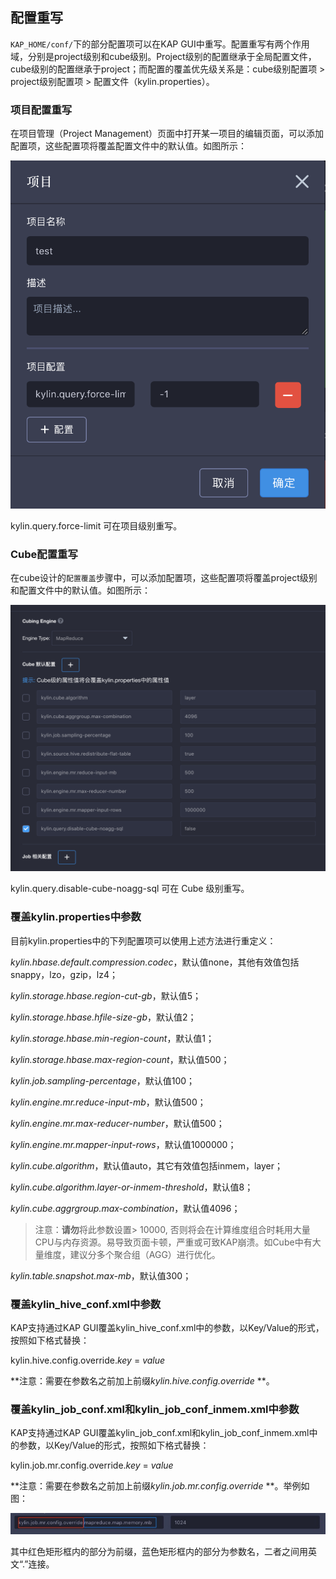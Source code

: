 ## 配置重写

`KAP_HOME/conf/`下的部分配置项可以在KAP GUI中重写。配置重写有两个作用域，分别是project级别和cube级别。Project级别的配置继承于全局配置文件，cube级别的配置继承于project；而配置的覆盖优先级关系是：cube级别配置项 > project级别配置项 > 配置文件（kylin.properties）。

### 项目配置重写

在项目管理（Project Management）页面中打开某一项目的编辑页面，可以添加配置项，这些配置项将覆盖配置文件中的默认值。如图所示：

 ![override_project](images/override_project.cn.png)

kylin.query.force-limit 可在项目级别重写。

### Cube配置重写

在cube设计的`配置覆盖`步骤中，可以添加配置项，这些配置项将覆盖project级别和配置文件中的默认值。如图所示：

 ![override](images/override_cube.cn.png)

kylin.query.disable-cube-noagg-sql 可在 Cube 级别重写。

### 覆盖kylin.properties中参数

目前kylin.properties中的下列配置项可以使用上述方法进行重定义：

*kylin.hbase.default.compression.codec*，默认值none，其他有效值包括snappy，lzo，gzip，lz4；

*kylin.storage.hbase.region-cut-gb*，默认值5；

*kylin.storage.hbase.hfile-size-gb*，默认值2；

*kylin.storage.hbase.min-region-count*，默认值1；

*kylin.storage.hbase.max-region-count*，默认值500；

*kylin.job.sampling-percentage*，默认值100；

*kylin.engine.mr.reduce-input-mb*，默认值500；

*kylin.engine.mr.max-reducer-number*，默认值500；

*kylin.engine.mr.mapper-input-rows*，默认值1000000；

*kylin.cube.algorithm*，默认值auto，其它有效值包括inmem，layer；

*kylin.cube.algorithm.layer-or-inmem-threshold*，默认值8；

*kylin.cube.aggrgroup.max-combination*，默认值4096；

> 注意：**请勿**将此参数设置> 10000, 否则将会在计算维度组合时耗用大量CPU与内存资源。易导致页面卡顿，严重或可致KAP崩溃。如Cube中有大量维度，建议分多个聚合组（AGG）进行优化。

*kylin.table.snapshot.max-mb*，默认值300；



### 覆盖kylin_hive_conf.xml中参数

KAP支持通过KAP GUI覆盖kylin_hive_conf.xml中的参数，以Key/Value的形式，按照如下格式替换：

kylin.hive.config.override.*key* = *value*

**注意：需要在参数名之前加上前缀*kylin.hive.config.override* **。



### 覆盖kylin_job_conf.xml和kylin_job_conf_inmem.xml中参数

KAP支持通过KAP GUI覆盖kylin_job_conf.xml和kylin_job_conf_inmem.xml中的参数，以Key/Value的形式，按照如下格式替换：

kylin.job.mr.config.override.*key* = *value*

**注意：需要在参数名之前加上前缀*kylin.job.mr.config.override* **。举例如图：

![override_cube](images/override.cn.png)

其中红色矩形框内的部分为前缀，蓝色矩形框内的部分为参数名，二者之间用英文“.”连接。

